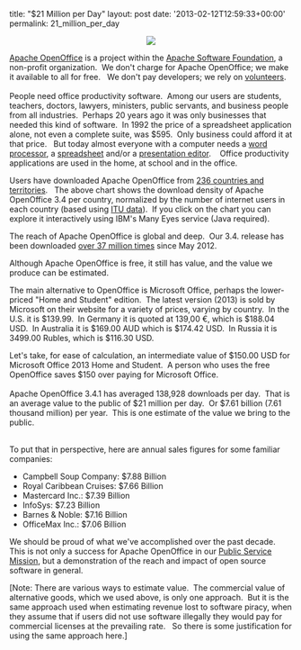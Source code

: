 title: "$21 Million per Day"
layout: post
date: '2013-02-12T12:59:33+00:00'
permalink: 21_million_per_day

<p> </p> 
  <p> </p> 
  <p> </p> 
  <p> </p> 
  <p align="center"><a href="http://www-958.ibm.com/software/analytics/manyeyes/visualizations/aoo-downloads-download-density"><img src="https://blogs.apache.org/OOo/mediaresource/ba8be92e-4cbd-430c-8e2d-a29188793a26" /></a> </p> 
  <p> </p> 
  <p> </p> 
  <p><a href="http://www.openoffice.org/">Apache OpenOffice</a> is a project within the <a href="https://www.apache.org/foundation/faq.html#what">Apache Software Foundation</a>, a non-profit organization. &nbsp;We don't charge for Apache OpenOffice; we make it available to all for free. &nbsp; We don't pay developers; we rely on <a href="https://cwiki.apache.org/confluence/display/OOOUSERS/Directory+of+Volunteers">volunteers</a>.&nbsp; <br /> <br />
People need office productivity software.&nbsp; Among our users are students, teachers, doctors, lawyers, ministers, public servants, and business people from all industries.&nbsp; Perhaps 20 years ago it was only businesses that needed this kind of software.&nbsp; In 1992 the price of a spreadsheet application alone, not even a complete suite, was $595.&nbsp; Only business could afford it at that price. &nbsp; But today almost everyone with a computer needs a <a href="http://www.openoffice.org/product/writer.html">word processor</a>, a <a href="http://www.openoffice.org/product/calc.html">spreadsheet</a> and/or a <a href="http://www.openoffice.org/product/impress.html">presentation editor</a>.&nbsp;&nbsp;&nbsp; Office productivity applications are used in the home, at school and in the office.<br /></p> 
  <p>Users have downloaded Apache OpenOffice from <a href="http://www.openoffice.org/stats/countries.html">236 countries and territories</a>.&nbsp;&nbsp; The above chart shows the download density of Apache OpenOffice 3.4 per country, normalized by the number of internet users in each country (based using <a href="http://en.wikipedia.org/wiki/List_of_countries_by_number_of_Internet_users">ITU data</a>).&nbsp; If you click on the 
chart you can explore it interactively using IBM's Many Eyes service 
(Java required). <br /></p> 
  <p>The reach of Apache OpenOffice is global and deep.&nbsp; Our 3.4. release has been downloaded <a href="http://www.openoffice.org/stats/downloads.html">over 37 million times</a> since May 2012.</p> 
  <p> </p> 
  <p>Although Apache OpenOffice is free, it still has value, and the value we produce can be estimated.</p> 
  <p>The main alternative to OpenOffice is Microsoft Office, perhaps the lower-priced &quot;Home and Student&quot; edition. &nbsp;The latest version (2013) is sold by Microsoft on their website for a variety of prices, varying by country.&nbsp; In the U.S. it is $139.99.&nbsp; In Germany it is quoted at 139,00 €, which is $188.04 USD.&nbsp; In Australia it is $169.00 AUD which is $174.42 USD.&nbsp; In Russia it is 3499.00 Rubles, which is $116.30 USD.&nbsp; </p> 
  <p>Let's take, for ease of calculation, an intermediate value of $150.00 USD for Microsoft Office 2013 Home and Student.&nbsp; A person who uses the free OpenOffice saves $150 over paying for Microsoft Office.<br /> <br />
Apache OpenOffice 3.4.1 has averaged 138,928 downloads per day.&nbsp; That is an average value to the public of $21 million per day. &nbsp;Or $7.61 billion (7.61 thousand million) per year.&nbsp; This is one estimate of the value we bring to the public.<br /></p> 
  <p> <br />
To put that in perspective, here are annual sales figures for some familiar companies:<br /></p> 
  <ul> 
    <li>Campbell Soup Company: $7.88 Billion</li> 
    <li>Royal Caribbean Cruises: $7.66 Billion</li> 
    <li>Mastercard Inc.: $7.39 Billion</li> 
    <li>InfoSys: $7.23 Billion</li> 
    <li>Barnes &amp; Noble: $7.16 Billion</li> 
    <li>OfficeMax Inc.: $7.06 Billion</li> 
  </ul> 
  <p>We should be proud of what we've accomplished over the past decade.&nbsp; This is not only a success for Apache OpenOffice in our <a href="http://openoffice.apache.org/mission.html">Public Service Mission</a>, but a demonstration of the reach and impact of open source software in general.<br /></p> 
  <p>[Note: There are various ways to estimate value.&nbsp; The commercial value of alternative goods, which we used above, is only one approach.&nbsp; But it is the same approach used when estimating revenue lost to software piracy, when they assume that if users did not use software illegally they would pay for commercial licenses at the prevailing rate.&nbsp;&nbsp; So there is some justification for using the same approach here.]<br /></p> 
  <p><br /> </p>
